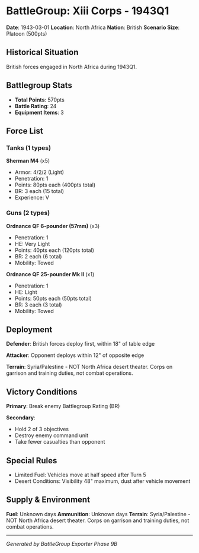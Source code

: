 # BattleGroup: Xiii Corps - 1943Q1

**Date**: 1943-03-01
**Location**: North Africa
**Nation**: British
**Scenario Size**: Platoon (500pts)

## Historical Situation

British forces engaged in North Africa during 1943Q1.

## Battlegroup Stats

- **Total Points**: 570pts
- **Battle Rating**: 24
- **Equipment Items**: 3

## Force List

### Tanks (1 types)

**Sherman M4** (x5)
- Armor: 4/2/2 (Light)
- Penetration: 1
- Points: 80pts each (400pts total)
- BR: 3 each (15 total)
- Experience: V

### Guns (2 types)

**Ordnance QF 6-pounder (57mm)** (x3)
- Penetration: 1
- HE: Very Light
- Points: 40pts each (120pts total)
- BR: 2 each (6 total)
- Mobility: Towed

**Ordnance QF 25-pounder Mk II** (x1)
- Penetration: 1
- HE: Light
- Points: 50pts each (50pts total)
- BR: 3 each (3 total)
- Mobility: Towed


## Deployment

**Defender**: British forces deploy first, within 18" of table edge

**Attacker**: Opponent deploys within 12" of opposite edge

**Terrain**: Syria/Palestine - NOT North Africa desert theater. Corps on garrison and training duties, not combat operations.

## Victory Conditions

**Primary**: Break enemy Battlegroup Rating (BR)

**Secondary**:
- Hold 2 of 3 objectives
- Destroy enemy command unit
- Take fewer casualties than opponent

## Special Rules

- Limited Fuel: Vehicles move at half speed after Turn 5
- Desert Conditions: Visibility 48" maximum, dust after vehicle movement

## Supply & Environment

**Fuel**: Unknown days
**Ammunition**: Unknown days
**Terrain**: Syria/Palestine - NOT North Africa desert theater. Corps on garrison and training duties, not combat operations.

---

*Generated by BattleGroup Exporter Phase 9B*
